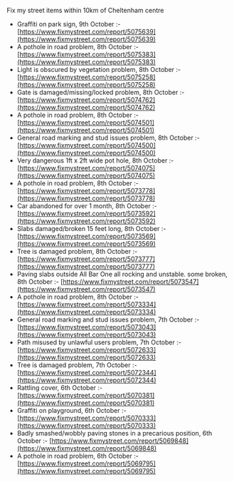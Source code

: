 Fix my street items within 10km of Cheltenham centre

<!-- fix_marker starts -->

- Graffiti on park sign, 9th October :- [https://www.fixmystreet.com/report/5075639](https://www.fixmystreet.com/report/5075639)
- A pothole in road problem, 8th October :- [https://www.fixmystreet.com/report/5075383](https://www.fixmystreet.com/report/5075383)
- Light is obscured by vegetation problem, 8th October :- [https://www.fixmystreet.com/report/5075258](https://www.fixmystreet.com/report/5075258)
- Gate is damaged/missing/locked problem, 8th October :- [https://www.fixmystreet.com/report/5074762](https://www.fixmystreet.com/report/5074762)
- A pothole in road problem, 8th October :- [https://www.fixmystreet.com/report/5074501](https://www.fixmystreet.com/report/5074501)
- General road marking and stud issues problem, 8th October :- [https://www.fixmystreet.com/report/5074500](https://www.fixmystreet.com/report/5074500)
- Very dangerous 1ft x 2ft wide pot hole, 8th October :- [https://www.fixmystreet.com/report/5074075](https://www.fixmystreet.com/report/5074075)
- A pothole in road problem, 8th October :- [https://www.fixmystreet.com/report/5073778](https://www.fixmystreet.com/report/5073778)
- Car abandoned for over 1 month, 8th October :- [https://www.fixmystreet.com/report/5073592](https://www.fixmystreet.com/report/5073592)
- Slabs damaged/broken 15 feet long, 8th October :- [https://www.fixmystreet.com/report/5073569](https://www.fixmystreet.com/report/5073569)
- Tree is damaged problem, 8th October :- [https://www.fixmystreet.com/report/5073777](https://www.fixmystreet.com/report/5073777)
- Paving slabs outside All Bar One all rocking and unstable. some broken, 8th October :- [https://www.fixmystreet.com/report/5073547](https://www.fixmystreet.com/report/5073547)
- A pothole in road problem, 8th October :- [https://www.fixmystreet.com/report/5073334](https://www.fixmystreet.com/report/5073334)
- General road marking and stud issues problem, 7th October :- [https://www.fixmystreet.com/report/5073043](https://www.fixmystreet.com/report/5073043)
- Path misused by unlawful users problem, 7th October :- [https://www.fixmystreet.com/report/5072633](https://www.fixmystreet.com/report/5072633)
- Tree is damaged problem, 7th October :- [https://www.fixmystreet.com/report/5072344](https://www.fixmystreet.com/report/5072344)
- Rattling cover, 6th October :- [https://www.fixmystreet.com/report/5070381](https://www.fixmystreet.com/report/5070381)
- Graffiti on playground, 6th October :- [https://www.fixmystreet.com/report/5070333](https://www.fixmystreet.com/report/5070333)
- Badly smashed/wobbly paving stones in a precarious position, 6th October :- [https://www.fixmystreet.com/report/5069848](https://www.fixmystreet.com/report/5069848)
- A pothole in road problem, 6th October :- [https://www.fixmystreet.com/report/5069795](https://www.fixmystreet.com/report/5069795)

<!-- fix_marker ends -->